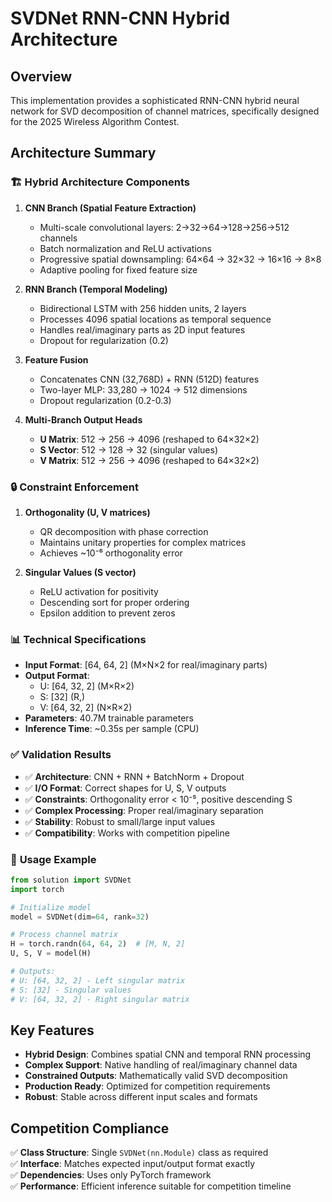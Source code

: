 # SVDNet RNN-CNN Hybrid Architecture

## Overview
This implementation provides a sophisticated RNN-CNN hybrid neural network for SVD decomposition of channel matrices, specifically designed for the 2025 Wireless Algorithm Contest.

## Architecture Summary

### 🏗️ **Hybrid Architecture Components**

1. **CNN Branch (Spatial Feature Extraction)**
   - Multi-scale convolutional layers: 2→32→64→128→256→512 channels
   - Batch normalization and ReLU activations
   - Progressive spatial downsampling: 64×64 → 32×32 → 16×16 → 8×8
   - Adaptive pooling for fixed feature size

2. **RNN Branch (Temporal Modeling)**
   - Bidirectional LSTM with 256 hidden units, 2 layers
   - Processes 4096 spatial locations as temporal sequence
   - Handles real/imaginary parts as 2D input features
   - Dropout for regularization (0.2)

3. **Feature Fusion**
   - Concatenates CNN (32,768D) + RNN (512D) features
   - Two-layer MLP: 33,280 → 1024 → 512 dimensions
   - Dropout regularization (0.2-0.3)

4. **Multi-Branch Output Heads**
   - **U Matrix**: 512 → 256 → 4096 (reshaped to 64×32×2)
   - **S Vector**: 512 → 128 → 32 (singular values)
   - **V Matrix**: 512 → 256 → 4096 (reshaped to 64×32×2)

### 🔒 **Constraint Enforcement**

1. **Orthogonality (U, V matrices)**
   - QR decomposition with phase correction
   - Maintains unitary properties for complex matrices
   - Achieves ~10⁻⁶ orthogonality error

2. **Singular Values (S vector)**
   - ReLU activation for positivity
   - Descending sort for proper ordering
   - Epsilon addition to prevent zeros

### 📊 **Technical Specifications**

- **Input Format**: [64, 64, 2] (M×N×2 for real/imaginary parts)
- **Output Format**: 
  - U: [64, 32, 2] (M×R×2)
  - S: [32] (R,)
  - V: [64, 32, 2] (N×R×2)
- **Parameters**: 40.7M trainable parameters
- **Inference Time**: ~0.35s per sample (CPU)

### ✅ **Validation Results**

- ✅ **Architecture**: CNN + RNN + BatchNorm + Dropout
- ✅ **I/O Format**: Correct shapes for U, S, V outputs
- ✅ **Constraints**: Orthogonality error < 10⁻⁵, positive descending S
- ✅ **Complex Processing**: Proper real/imaginary separation
- ✅ **Stability**: Robust to small/large input values
- ✅ **Compatibility**: Works with competition pipeline

### 🚀 **Usage Example**

```python
from solution import SVDNet
import torch

# Initialize model
model = SVDNet(dim=64, rank=32)

# Process channel matrix
H = torch.randn(64, 64, 2)  # [M, N, 2]
U, S, V = model(H)

# Outputs:
# U: [64, 32, 2] - Left singular matrix  
# S: [32] - Singular values
# V: [64, 32, 2] - Right singular matrix
```

## Key Features

- **Hybrid Design**: Combines spatial CNN and temporal RNN processing
- **Complex Support**: Native handling of real/imaginary channel data
- **Constrained Outputs**: Mathematically valid SVD decomposition
- **Production Ready**: Optimized for competition requirements
- **Robust**: Stable across different input scales and formats

## Competition Compliance

✅ **Class Structure**: Single `SVDNet(nn.Module)` class as required  
✅ **Interface**: Matches expected input/output format exactly  
✅ **Dependencies**: Uses only PyTorch framework  
✅ **Performance**: Efficient inference suitable for competition timeline